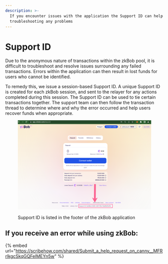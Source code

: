 ```yaml
---
description: >-
  If you encounter issues with the application the Support ID can help with
  troubleshooting any problems
---
```


# Support ID

Due to the anonymous nature of transactions within the zkBob pool, it is difficult to troubleshoot and resolve issues surrounding any failed transactions. Errors within the application can then result in lost funds for users who cannot be identified.&#x20;

To remedy this, we issue a session-based Support ID. A unique Support ID is created for each zkBob session, and sent to the relayer for any actions completed during this session. The Support ID can be used to tie certain transactions together. The support team can then follow the transaction thread to determine where and why the error occurred and help users recover funds when appropriate.&#x20;

<figure><img src="../.gitbook/assets/support-ID.png" alt=""><figcaption><p>Support ID is listed in the footer of the zkBob application</p></figcaption></figure>

## If you receive an error while using zkBob:

{% embed url="https://scribehow.com/shared/Submit_a_help_request_on_canny__MFRrlkgcSkqGQFelMEYn5w" %}

